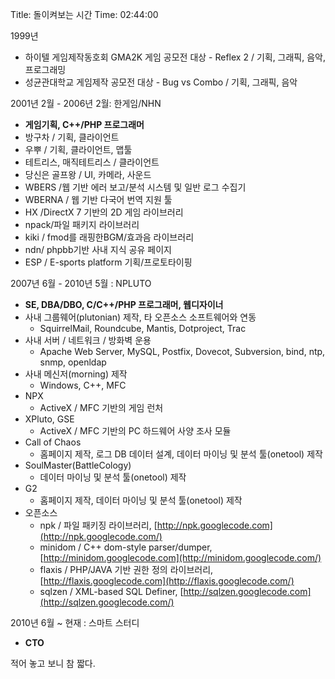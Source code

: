 Title: 돌이켜보는 시간
Time: 02:44:00

1999년

  * 하이텔 게임제작동호회 GMA2K 게임 공모전 대상 - Reflex 2 / 기획, 그래픽, 음악, 프로그래밍
  * 성균관대학교 게임제작 공모전 대상 - Bug vs Combo / 기획, 그래픽, 음악

2001년 2월 - 2006년 2월: 한게임/NHN

  * **게임기획, C++/PHP 프로그래머**
  * 방구차 / 기획, 클라이언트
  * 우뿌 / 기획, 클라이언트, 맵툴
  * 테트리스, 매직테트리스 / 클라이언트
  * 당신은 골프왕 / UI, 카메라, 사운드
  * WBERS /웹 기반 에러 보고/분석 시스템 및 일반 로그 수집기
  * WBERNA / 웹 기반 다국어 번역 지원 툴
  * HX /DirectX 7 기반의 2D 게임 라이브러리
  * npack/파일 패키지 라이브러리
  * kiki / fmod를 래핑한BGM/효과음 라이브러리
  * ndn/ phpbb기반 사내 지식 공유 페이지
  * ESP / E-sports platform 기획/프로토타이핑

2007년 6월 - 2010년 5월 : NPLUTO

  * **SE, DBA/DBO, C/C++/PHP 프로그래머, 웹디자이너**
  * 사내 그룹웨어(plutonian) 제작, 타 오픈소스 소프트웨어와 연동
    * SquirrelMail, Roundcube, Mantis, Dotproject, Trac
  * 사내 서버 / 네트워크 / 방화벽 운용
    * Apache Web Server, MySQL, Postfix, Dovecot, Subversion, bind, ntp, snmp, openldap
  * 사내 메신저(morning) 제작
    * Windows, C++, MFC
  * NPX
    * ActiveX / MFC 기반의 게임 런처
  * XPluto, GSE
    * ActiveX / MFC 기반의 PC 하드웨어 사양 조사 모듈
  * Call of Chaos
    * 홈페이지 제작, 로그 DB 데이터 설계, 데이터 마이닝 및 분석 툴(onetool) 제작
  * SoulMaster(BattleCology)
    * 데이터 마이닝 및 분석 툴(onetool) 제작
  * G2
    * 홈페이지 제작, 데이터 마이닝 및 분석 툴(onetool) 제작
  * 오픈소스
    * npk / 파일 패키징 라이브러리, [http://npk.googlecode.com](http://npk.googlecode.com/)
    * minidom / C++ dom-style parser/dumper, [http://minidom.googlecode.com](http://minidom.googlecode.com/)
    * flaxis / PHP/JAVA 기반 권한 정의 라이브러리, [http://flaxis.googlecode.com](http://flaxis.googlecode.com/)
    * sqlzen / XML-based SQL Definer, [http://sqlzen.googlecode.com](http://sqlzen.googlecode.com/)

2010년 6월 ~ 현재 : 스마트 스터디

  * **CTO**

  

적어 놓고 보니 참 짧다.

  

